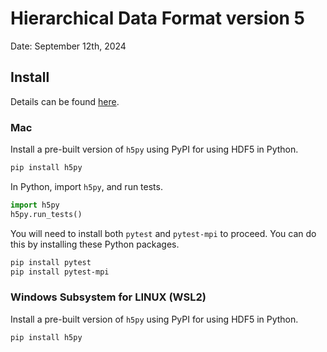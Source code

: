 # Hierarchical Data Format version 5

Date: September 12th, 2024

## Install 

Details can be found [here](https://docs.h5py.org/en/stable/build.html).

### Mac

Install a pre-built version of `h5py` using PyPI for using HDF5 in Python.
```bash
pip install h5py
```

In Python, import `h5py`, and run tests.
```Python
import h5py
h5py.run_tests()
```
You will need to install both `pytest` and `pytest-mpi` to proceed.
You can do this by installing these Python packages.
```bash
pip install pytest
pip install pytest-mpi
```

### Windows Subsystem for LINUX (WSL2)

Install a pre-built version of `h5py` using PyPI for using HDF5 in Python.
```bash
pip install h5py
```

 